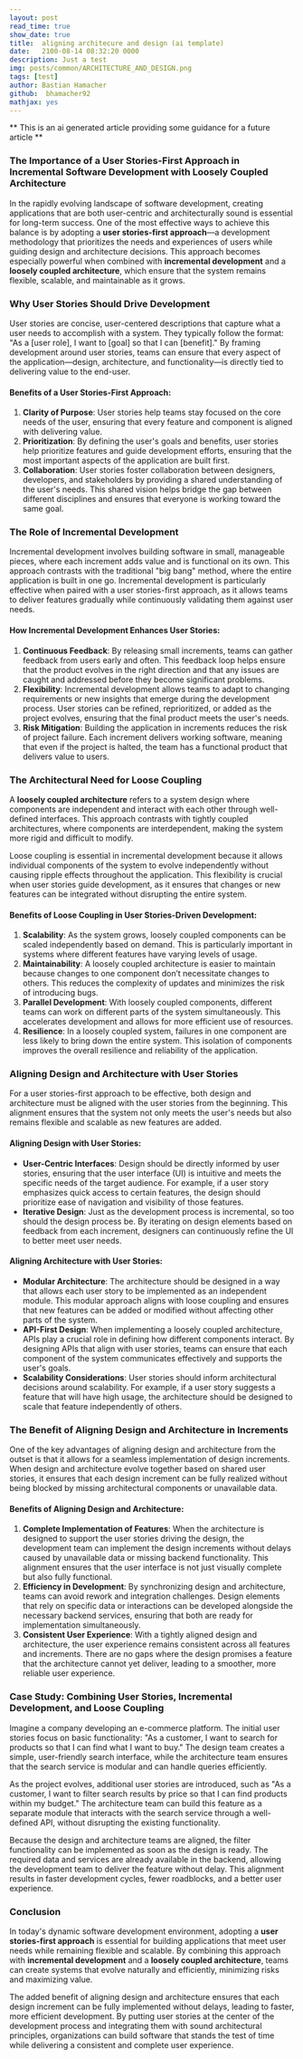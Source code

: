 ```yaml
---
layout: post
read_time: true
show_date: true
title:  aligning architecure and design (ai template)
date:   2100-08-14 08:32:20 0000
description: Just a test
img: posts/common/ARCHITECTURE_AND_DESIGN.png 
tags: [test]
author: Bastian Hamacher
github:  bhamacher92
mathjax: yes
---
```


** This is an ai generated article providing some guidance for a future article **


### The Importance of a User Stories-First Approach in Incremental Software Development with Loosely Coupled Architecture

In the rapidly evolving landscape of software development, creating applications that are both user-centric and architecturally sound is essential for long-term success. One of the most effective ways to achieve this balance is by adopting a **user stories-first approach**—a development methodology that prioritizes the needs and experiences of users while guiding design and architecture decisions. This approach becomes especially powerful when combined with **incremental development** and a **loosely coupled architecture**, which ensure that the system remains flexible, scalable, and maintainable as it grows.

### Why User Stories Should Drive Development

User stories are concise, user-centered descriptions that capture what a user needs to accomplish with a system. They typically follow the format: "As a [user role], I want to [goal] so that I can [benefit]." By framing development around user stories, teams can ensure that every aspect of the application—design, architecture, and functionality—is directly tied to delivering value to the end-user.

#### Benefits of a User Stories-First Approach:
1. **Clarity of Purpose**: User stories help teams stay focused on the core needs of the user, ensuring that every feature and component is aligned with delivering value.
2. **Prioritization**: By defining the user's goals and benefits, user stories help prioritize features and guide development efforts, ensuring that the most important aspects of the application are built first.
3. **Collaboration**: User stories foster collaboration between designers, developers, and stakeholders by providing a shared understanding of the user's needs. This shared vision helps bridge the gap between different disciplines and ensures that everyone is working toward the same goal.

### The Role of Incremental Development

Incremental development involves building software in small, manageable pieces, where each increment adds value and is functional on its own. This approach contrasts with the traditional "big bang" method, where the entire application is built in one go. Incremental development is particularly effective when paired with a user stories-first approach, as it allows teams to deliver features gradually while continuously validating them against user needs.

#### How Incremental Development Enhances User Stories:
1. **Continuous Feedback**: By releasing small increments, teams can gather feedback from users early and often. This feedback loop helps ensure that the product evolves in the right direction and that any issues are caught and addressed before they become significant problems.
2. **Flexibility**: Incremental development allows teams to adapt to changing requirements or new insights that emerge during the development process. User stories can be refined, reprioritized, or added as the project evolves, ensuring that the final product meets the user's needs.
3. **Risk Mitigation**: Building the application in increments reduces the risk of project failure. Each increment delivers working software, meaning that even if the project is halted, the team has a functional product that delivers value to users.

### The Architectural Need for Loose Coupling

A **loosely coupled architecture** refers to a system design where components are independent and interact with each other through well-defined interfaces. This approach contrasts with tightly coupled architectures, where components are interdependent, making the system more rigid and difficult to modify.

Loose coupling is essential in incremental development because it allows individual components of the system to evolve independently without causing ripple effects throughout the application. This flexibility is crucial when user stories guide development, as it ensures that changes or new features can be integrated without disrupting the entire system.

#### Benefits of Loose Coupling in User Stories-Driven Development:
1. **Scalability**: As the system grows, loosely coupled components can be scaled independently based on demand. This is particularly important in systems where different features have varying levels of usage.
2. **Maintainability**: A loosely coupled architecture is easier to maintain because changes to one component don’t necessitate changes to others. This reduces the complexity of updates and minimizes the risk of introducing bugs.
3. **Parallel Development**: With loosely coupled components, different teams can work on different parts of the system simultaneously. This accelerates development and allows for more efficient use of resources.
4. **Resilience**: In a loosely coupled system, failures in one component are less likely to bring down the entire system. This isolation of components improves the overall resilience and reliability of the application.

### Aligning Design and Architecture with User Stories

For a user stories-first approach to be effective, both design and architecture must be aligned with the user stories from the beginning. This alignment ensures that the system not only meets the user's needs but also remains flexible and scalable as new features are added.

#### Aligning Design with User Stories:
- **User-Centric Interfaces**: Design should be directly informed by user stories, ensuring that the user interface (UI) is intuitive and meets the specific needs of the target audience. For example, if a user story emphasizes quick access to certain features, the design should prioritize ease of navigation and visibility of those features.
- **Iterative Design**: Just as the development process is incremental, so too should the design process be. By iterating on design elements based on feedback from each increment, designers can continuously refine the UI to better meet user needs.

#### Aligning Architecture with User Stories:
- **Modular Architecture**: The architecture should be designed in a way that allows each user story to be implemented as an independent module. This modular approach aligns with loose coupling and ensures that new features can be added or modified without affecting other parts of the system.
- **API-First Design**: When implementing a loosely coupled architecture, APIs play a crucial role in defining how different components interact. By designing APIs that align with user stories, teams can ensure that each component of the system communicates effectively and supports the user's goals.
- **Scalability Considerations**: User stories should inform architectural decisions around scalability. For example, if a user story suggests a feature that will have high usage, the architecture should be designed to scale that feature independently of others.

### The Benefit of Aligning Design and Architecture in Increments

One of the key advantages of aligning design and architecture from the outset is that it allows for a seamless implementation of design increments. When design and architecture evolve together based on shared user stories, it ensures that each design increment can be fully realized without being blocked by missing architectural components or unavailable data.

#### Benefits of Aligning Design and Architecture:
1. **Complete Implementation of Features**: When the architecture is designed to support the user stories driving the design, the development team can implement the design increments without delays caused by unavailable data or missing backend functionality. This alignment ensures that the user interface is not just visually complete but also fully functional.
2. **Efficiency in Development**: By synchronizing design and architecture, teams can avoid rework and integration challenges. Design elements that rely on specific data or interactions can be developed alongside the necessary backend services, ensuring that both are ready for implementation simultaneously.
3. **Consistent User Experience**: With a tightly aligned design and architecture, the user experience remains consistent across all features and increments. There are no gaps where the design promises a feature that the architecture cannot yet deliver, leading to a smoother, more reliable user experience.

### Case Study: Combining User Stories, Incremental Development, and Loose Coupling

Imagine a company developing an e-commerce platform. The initial user stories focus on basic functionality: "As a customer, I want to search for products so that I can find what I want to buy." The design team creates a simple, user-friendly search interface, while the architecture team ensures that the search service is modular and can handle queries efficiently.

As the project evolves, additional user stories are introduced, such as "As a customer, I want to filter search results by price so that I can find products within my budget." The architecture team can build this feature as a separate module that interacts with the search service through a well-defined API, without disrupting the existing functionality.

Because the design and architecture teams are aligned, the filter functionality can be implemented as soon as the design is ready. The required data and services are already available in the backend, allowing the development team to deliver the feature without delay. This alignment results in faster development cycles, fewer roadblocks, and a better user experience.

### Conclusion

In today's dynamic software development environment, adopting a **user stories-first approach** is essential for building applications that meet user needs while remaining flexible and scalable. By combining this approach with **incremental development** and a **loosely coupled architecture**, teams can create systems that evolve naturally and efficiently, minimizing risks and maximizing value.

The added benefit of aligning design and architecture ensures that each design increment can be fully implemented without delays, leading to faster, more efficient development. By putting user stories at the center of the development process and integrating them with sound architectural principles, organizations can build software that stands the test of time while delivering a consistent and complete user experience.